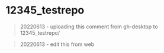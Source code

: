 # 12345_testrepo

>20220613 - uploading this comment from gh-desktop to 12345_testrepo/

>20220613 - edit this from web
